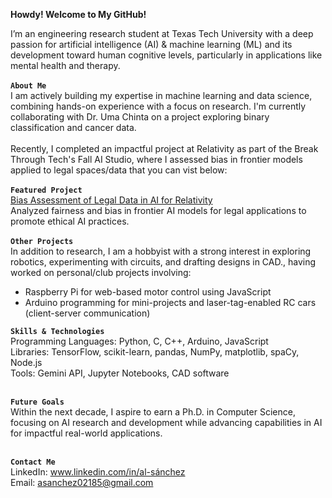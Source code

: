 **Howdy! Welcome to My GitHub!** <br> 


I’m an engineering research student at Texas Tech University with a deep passion for artificial intelligence (AI) & machine learning (ML) and its development toward human cognitive levels, particularly in applications like mental health and therapy.<br>
<br>
**`About Me`**<br>
I am actively building my expertise in machine learning and data science, combining hands-on experience with a focus on research. I'm currently collaborating with Dr. Uma Chinta on a project exploring binary classification and cancer data.<br>
<br>
Recently, I completed an impactful project at Relativity as part of the Break Through Tech's Fall AI Studio, where I assessed bias in frontier models applied to legal spaces/data that you can vist below:<br>
<br>
**`Featured Project`**<br>
[Bias Assessment of Legal Data in AI for Relativity](https://github.com/relativity-1c/relativity-1c/tree/main)<br>
Analyzed fairness and bias in frontier AI models for legal applications to promote ethical AI practices.<br>
<br>
**`Other Projects`**<br>
In addition to research, I am a hobbyist with a strong interest in exploring robotics, experimenting with circuits, and drafting designs in CAD., having worked on personal/club projects involving:
 * Raspberry Pi for web-based motor control using JavaScript
 * Arduino programming for mini-projects and laser-tag-enabled RC cars (client-server communication)<br>

**`Skills & Technologies`** <br>
Programming Languages: Python, C, C++, Arduino, JavaScript<br>
Libraries: TensorFlow, scikit-learn, pandas, NumPy, matplotlib, spaCy, Node.js <br>
Tools: Gemini API, Jupyter Notebooks, CAD software<br><br>

**`Future Goals`** <br>
Within the next decade, I aspire to earn a Ph.D. in Computer Science, focusing on AI research and development while advancing capabilities in AI for impactful real-world applications.<br><br>

**`Contact Me`** <br>
LinkedIn: www.linkedin.com/in/al-sánchez<br>
Email: asanchez02185@gmail.com
